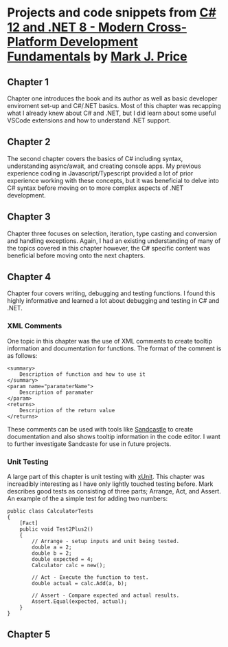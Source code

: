 # Projects and code snippets from [C# 12 and .NET 8 - Modern Cross-Platform Development Fundamentals]() by [Mark J. Price](https://github.com/markjprice)

## Chapter 1

Chapter one introduces the book and its author as well as basic developer enviroment set-up and C#/.NET basics. Most of this chapter was recapping what I already knew about C# and .NET, but I did learn about some useful VSCode extensions and how to understand .NET support.

## Chapter 2

The second chapter covers the basics of C# including syntax, understanding async/await, and creating console apps. My previous experience coding in Javascript/Typescript provided a lot of prior experience working with these concepts, but it was beneficial to delve into C# syntax before moving on to more complex aspects of .NET development.

## Chapter 3

Chapter three focuses on selection, iteration, type casting and conversion and handling exceptions. Again, I had an existing understanding of many of the topics covered in this chapter however, the C# specific content was beneficial before moving onto the next chapters.

## Chapter 4

Chapter four covers writing, debugging and testing functions. I found this highly informative and learned a lot about debugging and testing in C# and .NET.

### XML Comments

One topic in this chapter was the use of XML comments to create tooltip information and documentation for functions. The format of the comment is as follows:

```
<summary>
    Description of function and how to use it
</summary>
<param name="paramaterName">
    Description of paramater
</param>
<returns>
    Description of the return value
</returns>
```

These comments can be used with tools like [Sandcastle](https://github.com/EWsoftware/SHFB) to create documentation and also shows tooltip information in the code editor. I want to further investigate Sandcaste for use in future projects.

### Unit Testing

A large part of this chapter is unit testing with [xUnit](https://github.com/xunit/xunit). This chapter was increadibly interesting as I have only lightly touched testing before. Mark describes good tests as consisting of three parts; Arrange, Act, and Assert. An example of the a simple test for adding two numbers:

```
public class CalculatorTests
{
    [Fact]
    public void Test2Plus2()
    {
        // Arrange - setup inputs and unit being tested.
        double a = 2;
        double b = 2;
        double expected = 4;
        Calculator calc = new();

        // Act - Execute the function to test.
        double actual = calc.Add(a, b);

        // Assert - Compare expected and actual results.
        Assert.Equal(expected, actual);
    }
}
```

## Chapter 5
